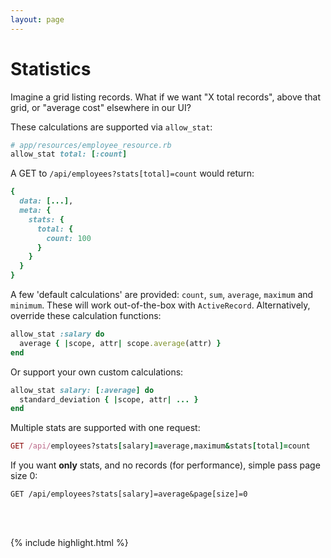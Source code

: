 ```yaml
---
layout: page
---
```


Statistics
==========

Imagine a grid listing records. What if we want "X total records",
above that grid, or "average cost" elsewhere in our UI?

These calculations are supported via `allow_stat`:

```ruby
# app/resources/employee_resource.rb
allow_stat total: [:count]
```

A GET to `/api/employees?stats[total]=count` would return:

```ruby
{
  data: [...],
  meta: {
    stats: {
      total: {
        count: 100
      }
    }
  }
}
```

A few 'default calculations' are provided: `count`, `sum`, `average`,
`maximum` and `minimum`. These will work out-of-the-box with `ActiveRecord`.
Alternatively, override these calculation functions:

```ruby
allow_stat :salary do
  average { |scope, attr| scope.average(attr) }
end
```

Or support your own custom calculations:

```ruby
allow_stat salary: [:average] do
  standard_deviation { |scope, attr| ... }
end
```

Multiple stats are supported with one request:

```ruby
GET /api/employees?stats[salary]=average,maximum&stats[total]=count
```

If you want **only** stats, and no records (for performance), simple pass page size 0:

`GET /api/employees?stats[salary]=average&page[size]=0`

<br />
<br />

{% include highlight.html %}
